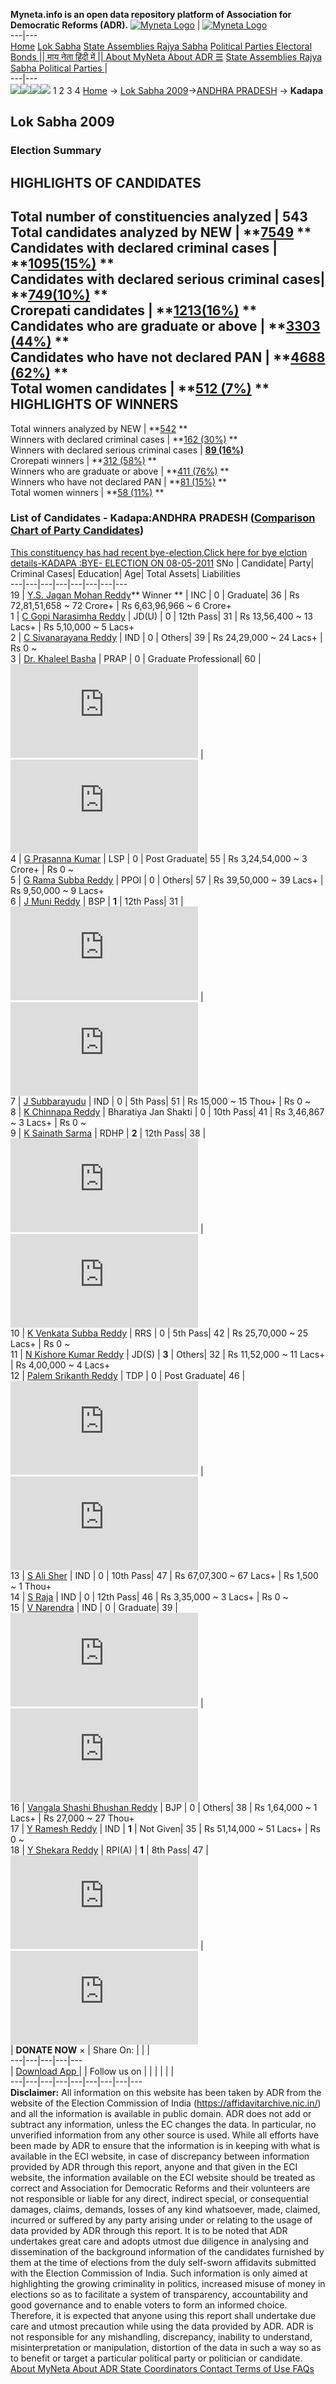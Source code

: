 **Myneta.info is an open data repository platform of Association for Democratic Reforms (ADR).**
[![Myneta Logo](https://www.myneta.info/lib/img/myneta-logo.png)](https://www.myneta.info/) | [![Myneta Logo](https://www.myneta.info/lib/img/adr-logo.png)](https://adrindia.org)  
---|---  
[Home](https://www.myneta.info/) [Lok Sabha](https://www.myneta.info/#ls "Lok Sabha") [ State Assemblies ](https://www.myneta.info/#sa "State Assemblies") [Rajya Sabha](https://www.myneta.info/#rs "Rajya Sabha") [Political Parties ](https://www.myneta.info/party "Political Parties") [ Electoral Bonds ](https://www.myneta.info/electoral_bonds "Electoral Bonds") [ || माय नेता हिंदी में || ](https://translate.google.co.in/translate?prev=hp&hl=en&js=y&u=www.myneta.info&sl=en&tl=hi&history_state0=) [ About MyNeta ](https://adrindia.org/content/about-myneta) [ About ADR ](https://adrindia.org/about-adr/who-we-are) [☰](javascript:void\(0\))
[ State Assemblies ](https://www.myneta.info/#sa "State Assemblies") [ Rajya Sabha ](https://www.myneta.info/#rs "Rajya Sabha") [ Political Parties ](https://www.myneta.info/party "Political Parties")
|   
---|---  
![](https://www.myneta.info/lib/img/banner/banner-1.png)![](https://www.myneta.info/lib/img/banner/banner-2.png)![](https://www.myneta.info/lib/img/banner/banner-3.png)![](https://www.myneta.info/lib/img/banner/banner-4.png)
1  2  3  4 
[Home](https://www.myneta.info/) → [Lok Sabha 2009](https://www.myneta.info/ls2009/)→[ANDHRA PRADESH](https://www.myneta.info/ls2009/index.php?action=show_constituencies&state_id=1) → **Kadapa**
### 
## Lok Sabha 2009
###  Election Summary 
HIGHLIGHTS OF CANDIDATES  
---  
Total number of constituencies analyzed |  543   
Total candidates analyzed by NEW | **[7549](https://www.myneta.info/ls2009/index.php?action=summary&subAction=candidates_analyzed&sort=candidate#summary) **  
Candidates with declared criminal cases | **[1095(15%)](https://www.myneta.info/ls2009/index.php?action=summary&subAction=crime&sort=candidate#summary) **  
Candidates with declared serious criminal cases| **[749(10%)](https://www.myneta.info/ls2009/index.php?action=summary&subAction=serious_crime&sort=candidate#summary) **  
Crorepati candidates | **[1213(16%)](https://www.myneta.info/ls2009/index.php?action=summary&subAction=crorepati&sort=candidate#summary) **  
Candidates who are graduate or above | **[3303 (44%)](https://www.myneta.info/ls2009/index.php?action=summary&subAction=education&sort=candidate#summary) **  
Candidates who have not declared PAN | **[4688 (62%)](https://www.myneta.info/ls2009/index.php?action=summary&subAction=without_pan&sort=candidate#summary) **  
Total women candidates | **[512 (7%)](https://www.myneta.info/ls2009/index.php?action=summary&subAction=women_candidate&sort=candidate#summary) **  
HIGHLIGHTS OF WINNERS  
---  
Total winners analyzed by NEW | **[542](https://www.myneta.info/ls2009/index.php?action=summary&subAction=winner_analyzed&sort=candidate#summary) **  
Winners with declared criminal cases | **[162 (30%)](https://www.myneta.info/ls2009/index.php?action=summary&subAction=winner_crime&sort=candidate#summary) **  
Winners with declared serious criminal cases | **[89 (16%)](https://www.myneta.info/ls2009/index.php?action=summary&subAction=winner_serious_crime&sort=candidate#summary)**  
Crorepati winners | **[312 (58%)](https://www.myneta.info/ls2009/index.php?action=summary&subAction=winner_crorepati&sort=candidate#summary) **  
Winners who are graduate or above | **[411 (76%)](https://www.myneta.info/ls2009/index.php?action=summary&subAction=winner_education&sort=candidate#summary) **  
Winners who have not declared PAN | **[81 (15%)](https://www.myneta.info/ls2009/index.php?action=summary&subAction=winner_without_pan&sort=candidate#summary) **  
Total women winners | **[58 (11%)](https://www.myneta.info/ls2009/index.php?action=summary&subAction=winner_women&sort=candidate#summary) **  
### List of Candidates - Kadapa:ANDHRA PRADESH ([Comparison Chart of Party Candidates](https://www.myneta.info/ls2009/comparisonchart.php?constituency_id=157))
[This constituency has had recent bye-election,Click here for bye elction details-KADAPA :BYE- ELECTION ON 08-05-2011](https://www.myneta.info/lsbyelection/index.php?action=show_candidates&constituency_id=6)
SNo | Candidate| Party| Criminal Cases| Education| Age| Total Assets| Liabilities  
---|---|---|---|---|---|---|---  
19  | [Y.S. Jagan Mohan Reddy](https://www.myneta.info/ls2009/candidate.php?candidate_id=2822)** Winner ** | INC | 0 | Graduate| 36 | Rs 72,81,51,658 ~ 72 Crore+ | Rs 6,63,96,966 ~ 6 Crore+  
1  | [C Gopi Narasimha Reddy](https://www.myneta.info/ls2009/candidate.php?candidate_id=4740) | JD(U) | 0 | 12th Pass| 31 | Rs 13,56,400 ~ 13 Lacs+ | Rs 5,10,000 ~ 5 Lacs+  
2  | [C Sivanarayana Reddy](https://www.myneta.info/ls2009/candidate.php?candidate_id=4748) | IND | 0 | Others| 39 | Rs 24,29,000 ~ 24 Lacs+ | Rs 0 ~   
3  | [Dr. Khaleel Basha](https://www.myneta.info/ls2009/candidate.php?candidate_id=4737) | PRAP | 0 | Graduate Professional| 60 | ![](https://myneta.info/image_v2.php?myneta_folder=ls2009&candidate_id=4737&col=ta) | ![](https://myneta.info/image_v2.php?myneta_folder=ls2009&candidate_id=4737&col=lia)  
4  | [G Prasanna Kumar](https://www.myneta.info/ls2009/candidate.php?candidate_id=4739) | LSP | 0 | Post Graduate| 55 | Rs 3,24,54,000 ~ 3 Crore+ | Rs 0 ~   
5  | [G Rama Subba Reddy](https://www.myneta.info/ls2009/candidate.php?candidate_id=4738) | PPOI | 0 | Others| 57 | Rs 39,50,000 ~ 39 Lacs+ | Rs 9,50,000 ~ 9 Lacs+  
6  | [J Muni Reddy](https://www.myneta.info/ls2009/candidate.php?candidate_id=4731) | BSP | **1** | 12th Pass| 31 | ![](https://myneta.info/image_v2.php?myneta_folder=ls2009&candidate_id=4731&col=ta) | ![](https://myneta.info/image_v2.php?myneta_folder=ls2009&candidate_id=4731&col=lia)  
7  | [J Subbarayudu](https://www.myneta.info/ls2009/candidate.php?candidate_id=4749) | IND | 0 | 5th Pass| 51 | Rs 15,000 ~ 15 Thou+ | Rs 0 ~   
8  | [K Chinnapa Reddy](https://www.myneta.info/ls2009/candidate.php?candidate_id=4741) | Bharatiya Jan Shakti | 0 | 10th Pass| 41 | Rs 3,46,867 ~ 3 Lacs+ | Rs 0 ~   
9  | [K Sainath Sarma](https://www.myneta.info/ls2009/candidate.php?candidate_id=4734) | RDHP | **2** | 12th Pass| 38 | ![](https://myneta.info/image_v2.php?myneta_folder=ls2009&candidate_id=4734&col=ta) | ![](https://myneta.info/image_v2.php?myneta_folder=ls2009&candidate_id=4734&col=lia)  
10  | [K Venkata Subba Reddy](https://www.myneta.info/ls2009/candidate.php?candidate_id=4736) | RRS | 0 | 5th Pass| 42 | Rs 25,70,000 ~ 25 Lacs+ | Rs 0 ~   
11  | [N Kishore Kumar Reddy](https://www.myneta.info/ls2009/candidate.php?candidate_id=4735) | JD(S) | **3** | Others| 32 | Rs 11,52,000 ~ 11 Lacs+ | Rs 4,00,000 ~ 4 Lacs+  
12  | [Palem Srikanth Reddy](https://www.myneta.info/ls2009/candidate.php?candidate_id=4732) | TDP | 0 | Post Graduate| 46 | ![](https://myneta.info/image_v2.php?myneta_folder=ls2009&candidate_id=4732&col=ta) | ![](https://myneta.info/image_v2.php?myneta_folder=ls2009&candidate_id=4732&col=lia)  
13  | [S Ali Sher](https://www.myneta.info/ls2009/candidate.php?candidate_id=4743) | IND | 0 | 10th Pass| 47 | Rs 67,07,300 ~ 67 Lacs+ | Rs 1,500 ~ 1 Thou+  
14  | [S Raja](https://www.myneta.info/ls2009/candidate.php?candidate_id=4746) | IND | 0 | 12th Pass| 46 | Rs 3,35,000 ~ 3 Lacs+ | Rs 0 ~   
15  | [V Narendra](https://www.myneta.info/ls2009/candidate.php?candidate_id=4745) | IND | 0 | Graduate| 39 | ![](https://myneta.info/image_v2.php?myneta_folder=ls2009&candidate_id=4745&col=ta) | ![](https://myneta.info/image_v2.php?myneta_folder=ls2009&candidate_id=4745&col=lia)  
16  | [Vangala Shashi Bhushan Reddy](https://www.myneta.info/ls2009/candidate.php?candidate_id=4733) | BJP | 0 | Others| 38 | Rs 1,64,000 ~ 1 Lacs+ | Rs 27,000 ~ 27 Thou+  
17  | [Y Ramesh Reddy](https://www.myneta.info/ls2009/candidate.php?candidate_id=4747) | IND | **1** | Not Given| 35 | Rs 51,14,000 ~ 51 Lacs+ | Rs 0 ~   
18  | [Y Shekara Reddy](https://www.myneta.info/ls2009/candidate.php?candidate_id=4742) | RPI(A) | **1** | 8th Pass| 47 | ![](https://myneta.info/image_v2.php?myneta_folder=ls2009&candidate_id=4742&col=ta) | ![](https://myneta.info/image_v2.php?myneta_folder=ls2009&candidate_id=4742&col=lia)  
|  **DONATE NOW** × |  Share On:  | [](https://api.whatsapp.com/send?text=https%3A%2F%2Fmyneta.info%2Fpunjab2022%2Findex.php%3Faction%3Dshow_constituencies%26state_id%3D19) | [](https://www.facebook.com/sharer/sharer.php?u=https%3A%2F%2Fmyneta.info%2Fpunjab2022%2Findex.php%3Faction%3Dshow_constituencies%26state_id%3D19) | [](https://twitter.com/share?url=https%3A%2F%2Fmyneta.info%2Fpunjab2022%2Findex.php%3Faction%3Dshow_constituencies%26state_id%3D19)  
---|---|---|---|---  
| [ Download App ](https://play.google.com/store/apps/details?id=com.webrosoft.myneta1&pcampaignid=pcampaignidMKT-Other-global-all-co-prtnr-py-PartBadge-Mar2515-1) | [](https://play.google.com/store/apps/details?id=com.webrosoft.myneta1&pcampaignid=pcampaignidMKT-Other-global-all-co-prtnr-py-PartBadge-Mar2515-1) |  Follow us on  | [](https://www.facebook.com/adrindia.org/) | [](https://twitter.com/adrspeaks) | [](https://groups.google.com/g/national-election-watch?hl=en&pli=1) | [](https://www.instagram.com/adrspeaks/) | [](https://www.youtube.com/user/adrspeaks) | [](https://sharechat.com/profile/adrspeaks)  
---|---|---|---|---|---|---|---|---  
**Disclaimer:** All information on this website has been taken by ADR from the website of the Election Commission of India (https://affidavitarchive.nic.in/) and all the information is available in public domain. ADR does not add or subtract any information, unless the EC changes the data. In particular, no unverified information from any other source is used. While all efforts have been made by ADR to ensure that the information is in keeping with what is available in the ECI website, in case of discrepancy between information provided by ADR through this report, anyone and that given in the ECI website, the information available on the ECI website should be treated as correct and Association for Democratic Reforms and their volunteers are not responsible or liable for any direct, indirect special, or consequential damages, claims, demands, losses of any kind whatsoever, made, claimed, incurred or suffered by any party arising under or relating to the usage of data provided by ADR through this report. It is to be noted that ADR undertakes great care and adopts utmost due diligence in analysing and dissemination of the background information of the candidates furnished by them at the time of elections from the duly self-sworn affidavits submitted with the Election Commission of India. Such information is only aimed at highlighting the growing criminality in politics, increased misuse of money in elections so as to facilitate a system of transparency, accountability and good governance and to enable voters to form an informed choice. Therefore, it is expected that anyone using this report shall undertake due care and utmost precaution while using the data provided by ADR. ADR is not responsible for any mishandling, discrepancy, inability to understand, misinterpretation or manipulation, distortion of the data in such a way so as to benefit or target a particular political party or politician or candidate. 
[ About MyNeta ](https://adrindia.org/content/about-myneta) [ About ADR ](https://adrindia.org/about-adr/who-we-are) [ State Coordinators ](https://adrindia.org/about-adr/state-coordinators) [ Contact ](https://adrindia.org/contact-us) [ Terms of Use ](https://adrindia.org/content/adr-terms-use) [ FAQs ](https://adrindia.org/content/faqs)

